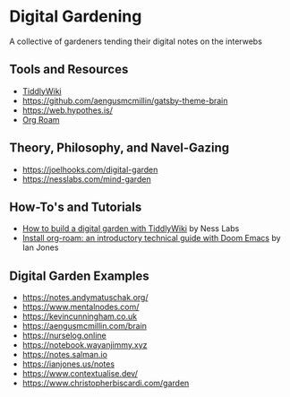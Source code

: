 # Digital Gardening

A collective of gardeners tending their digital notes on the interwebs

## Tools and Resources

- [TiddlyWiki](https://tiddlywiki.com/)
- https://github.com/aengusmcmillin/gatsby-theme-brain
- https://web.hypothes.is/
- [Org Roam](https://org-roam.readthedocs.io/en/develop/installation/)

## Theory, Philosophy, and Navel-Gazing

- https://joelhooks.com/digital-garden
- https://nesslabs.com/mind-garden

## How-To's and Tutorials

- [How to build a digital garden with TiddlyWiki](https://nesslabs.com/digital-garden-tiddlywiki) by Ness Labs
- [Install org-roam: an introductory technical guide with Doom Emacs]( https://www.ianjones.us/blog/2020-05-05-doom-emacs/) by Ian Jones

## Digital Garden Examples

- https://notes.andymatuschak.org/
- https://www.mentalnodes.com/
- https://kevincunningham.co.uk
- https://aengusmcmillin.com/brain
- https://nurselog.online
- https://notebook.wayanjimmy.xyz
- https://notes.salman.io
- https://ianjones.us/notes
- https://www.contextualise.dev/
- https://www.christopherbiscardi.com/garden
